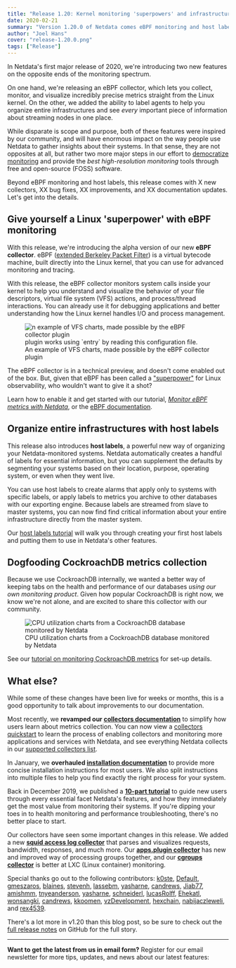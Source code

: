 ```yaml
---
title: "Release 1.20: Kernel monitoring 'superpowers' and infrastructure-wide labels" 
date: 2020-02-21
summary: "Version 1.20.0 of Netdata comes eBPF monitoring and host labels that help you organize your infrastructure, in addition to CockroachDB monitoring and brand-new documentation to make learning about Netdata easier." 
author: "Joel Hans" 
cover: "release-1.20.0.png" 
tags: ["Release"]
---
```


In Netdata's first major release of 2020, we're introducing two new features on the opposite ends of the monitoring
spectrum.

On one hand, we're releasing an eBPF collector, which lets you collect, monitor, and visualize incredibly precise
metrics straight from the Linux kernel. On the other, we added the ability to label agents to help you organize entire
infrastructures and see _every_ important piece of information about streaming nodes in one place.

While disparate is scope and purpose, both of these features were inspired by our community, and will have enormous
impact on the way people use Netdata to gather insights about their systems. In that sense, they are not opposites at
all, but rather two more major steps in our effort to [democratize
monitoring](https://blog.netdata.cloud/posts/redefining-monitoring-netdata/) and provide the _best high-resolution
monitoring_ tools through free and open-source (FOSS) software.

Beyond eBPF monitoring and host labels, this release comes with X new collectors, XX bug fixes, XX improvements, and XX
documentation updates. Let's get into the details.

<!--more-->

## Give yourself a Linux 'superpower' with eBPF monitoring

With this release, we're introducing the alpha version of our new **eBPF collector**. eBPF ([extended Berkeley Packet
Filter](https://lwn.net/Articles/740157/)) is a virtual bytecode machine, built directly into the Linux kernel, that you
can use for advanced monitoring and tracing.

With this release, the eBPF collector monitors system calls inside your kernel to help you understand and visualize the
behavior of your file descriptors, virtual file system (VFS) actions, and process/thread interactions. You can already
use it for debugging applications and better understanding how the Linux kernel handles I/O and process management.

<figure>
  <img src="https://user-images.githubusercontent.com/1153921/74746434-ad6a1e00-5222-11ea-858a-a7882617ae02.png" alt="n example of VFS charts, made possible by the eBPF collector plugin">
plugin works using `entry` by reading this configuration file.
  <figcaption>An example of VFS charts, made possible by the eBPF collector plugin</figcaption>
</figure>

The eBPF collector is in a technical preview, and doesn't come enabled out of the box. But, given that eBPF has been
called a ["superpower"](http://www.brendangregg.com/blog/2016-03-05/linux-bpf-superpowers.html) for Linux observability,
who wouldn't want to give it a shot?

Learn how to enable it and get started with our tutorial, [_Monitor eBPF metrics with
Netdata_](https://docs.netdata.cloud/docs/tutorials/monitor-ebpf-linux/), or the [eBPF
documentation](https://docs.netdata.cloud/collectors/ebpf_process.plugin/#enable-the-ebpf-plugin).

## Organize entire infrastructures with host labels

This release also introduces **host labels**, a powerful new way of organizing your Netdata-monitored systems. Netdata
automatically creates a handful of labels for essential information, but you can supplement the defaults by segmenting
your systems based on their location, purpose, operating system, or even when they went live.

You can use host labels to create alarms that apply only to systems with specific labels, or apply labels to metrics you
archive to other databases with our exporting engine. Because labels are streamed from slave to master systems, you can
now find find critical information about your entire infrastructure directly from the master system.

Our [host labels tutorial](https://docs.netdata.cloud/docs/tutorials/using-host-labels/) will walk you through creating
your first host labels and putting them to use in Netdata's other features.

## Dogfooding CockroachDB metrics collection

Because we use CockroachDB internally, we wanted a better way of keeping tabs on the health and performance of our
databases _using our own monitoring product_. Given how popular CockroachDB is right now, we know we're not alone, and
are excited to share this collector with our community.

<figure>
  <img src="https://user-images.githubusercontent.com/1153921/73564467-d7e36b00-441c-11ea-9ec9-b5d5ea7277d4.png" alt="CPU utilization charts from a CockroachDB database monitored by Netdata">
  <figcaption>CPU utilization charts from a CockroachDB database monitored by Netdata</figcaption>
</figure>

See our [tutorial on monitoring CockroachDB metrics](https://docs.netdata.cloud/docs/tutorials/monitor-cockroachdb/) for
set-up details.

## What else?

While some of these changes have been live for weeks or months, this is a good opportunity to talk about improvements to
our documentation.

Most recently, we **revamped our [collectors documentation](https://docs.netdata.cloud/collectors/)** to
simplify how users learn about metrics collection. You can now view a [collectors
quickstart](https://docs.netdata.cloud/collectors/quickstart/) to learn the process of enabling collectors and
monitoring more applications and services with Netdata, and see everything Netdata collects in our [supported collectors
list](https://docs.netdata.cloud/collectors/collectors/).

In January, we **overhauled [installation documentation](https://docs.netdata.cloud/packaging/installer/)** to provide
more concise installation instructions for most users. We also split instructions into multiple files to help you find
exactly the right process for your system.

Back in December 2019, we published a [**10-part tutorial**](https://docs.netdata.cloud/docs/step-by-step/step-00/) to
guide new users through every essential facet Netdata's features, and how they immediately get the most value from
monitoring their systems. If you're dipping your toes in to health monitoring and performance troubleshooting, there's
no better place to start.

Our collectors have seen some important changes in this release. We added a new [**squid access log
collector**](https://docs.netdata.cloud/collectors/go.d.plugin/modules/squidlog/#squid-logs-monitoring-with-netdata)
that parses and visualizes requests, bandwidth, responses, and much more. Our [**apps.plugin
collector**](https://docs.netdata.cloud/collectors/apps.plugin/) has new and improved way of processing groups together,
and our [**cgroups collector**](https://docs.netdata.cloud/collectors/cgroups.plugin/) is better at LXC (Linux
container) monitoring.

Special thanks go out to the following contributors: [k0ste](https://github.com/k0ste),
[DefauIt](https://github.com/DefauIt), [gmeszaros](https://github.com/gmeszaros), [blaines](https://github.com/blaines),
[stevenh](https://github.com/stevenh), [lassebm](https://github.com/lassebm), [yasharne](https://github.com/yasharne),
[candrews](https://github.com/candrews), [Jiab77](https://github.com/Jiab77), [amishmm](https://github.com/amishmm),
[tnyeanderson](https://github.com/tnyeanderson), [yasharne](https://github.com/yasharne),
[schneiderl](https://github.com/schneiderl), [lucasRolff](https://github.com/lucasRolff),
[Ehekatl](https://github.com/Ehekatl), [wonsangki](https://github.com/wonsangki),
[candrews](https://github.com/candrews), [kkoomen](https://github.com/kkoomen),
[vzDevelopment](https://github.com/vzDevelopment), [hexchain](https://github.com/hexchain),
[nabijaczleweli](https://github.com/nabijaczleweli), and [rex4539](https://github.com/rex4539).

There's a lot more in v1.20 than this blog post, so be sure to check out the [full release
notes](https://github.com/netdata/netdata/releases/tag/v1.20.0) on GitHub for the full story.

---

**Want to get the latest from us in email form?** Register for our email newsletter for more tips, updates, and news
about our latest features:

<script charset="utf-8" type="text/javascript" src="//js.hsforms.net/forms/shell.js"></script>
<script>
  hbspt.forms.create({
    portalId: "4567453",
    formId: "6a20deb5-a1e6-4312-9c4d-f6862f947fe0"
});
</script>
